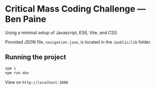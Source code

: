 # Critical Mass Coding Challenge — Ben Paine

Using a minimal setup of Javascript, ES6, Vite, and CSS.

Provided JSON file, `navigation.json`, is located in the `/public/lib` folder.

## Running the project

```bash
npm i
npm run dev
```

View on `http://localhost:3000`
